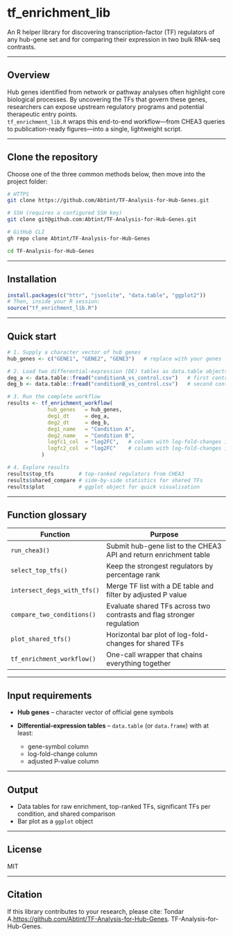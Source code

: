
# tf_enrichment_lib

An R helper library for discovering transcription-factor (TF) regulators of any hub-gene set and for comparing their expression in two bulk RNA-seq contrasts.

---

## Overview  

Hub genes identified from network or pathway analyses often highlight core biological processes. By uncovering the TFs that govern these genes, researchers can expose upstream regulatory programs and potential therapeutic entry points.  
`tf_enrichment_lib.R` wraps this end-to-end workflow—from CHEA3 queries to publication-ready figures—into a single, lightweight script.

---

## Clone the repository  

Choose one of the three common methods below, then move into the project folder:

```bash
# HTTPS
git clone https://github.com/Abtint/TF-Analysis-for-Hub-Genes.git

# SSH (requires a configured SSH key)
git clone git@github.com:Abtint/TF-Analysis-for-Hub-Genes.git

# GitHub CLI
gh repo clone Abtint/TF-Analysis-for-Hub-Genes

cd TF-Analysis-for-Hub-Genes
````

---

## Installation

```r
install.packages(c("httr", "jsonlite", "data.table", "ggplot2"))
# Then, inside your R session:
source("tf_enrichment_lib.R")
```

---

## Quick start

```r
# 1. Supply a character vector of hub genes
hub_genes <- c("GENE1", "GENE2", "GENE3")   # replace with your genes

# 2. Load two differential-expression (DE) tables as data.table objects
deg_a <- data.table::fread("conditionA_vs_control.csv")   # first contrast
deg_b <- data.table::fread("conditionB_vs_control.csv")   # second contrast

# 3. Run the complete workflow
results <- tf_enrichment_workflow(
             hub_genes   = hub_genes,
             deg1_dt     = deg_a,
             deg2_dt     = deg_b,
             deg1_name   = "Condition A",
             deg2_name   = "Condition B",
             logfc1_col  = "log2FC",   # column with log-fold-changes in deg_a
             logfc2_col  = "log2FC"    # column with log-fold-changes in deg_b
           )

# 4. Explore results
results$top_tfs        # top-ranked regulators from CHEA3
results$shared_compare # side-by-side statistics for shared TFs
results$plot           # ggplot object for quick visualisation
```

---

## Function glossary

| Function                    | Purpose                                                               |
| --------------------------- | --------------------------------------------------------------------- |
| `run_chea3()`               | Submit hub-gene list to the CHEA3 API and return enrichment table     |
| `select_top_tfs()`          | Keep the strongest regulators by percentage rank                      |
| `intersect_degs_with_tfs()` | Merge TF list with a DE table and filter by adjusted P value          |
| `compare_two_conditions()`  | Evaluate shared TFs across two contrasts and flag stronger regulation |
| `plot_shared_tfs()`         | Horizontal bar plot of log-fold-changes for shared TFs                |
| `tf_enrichment_workflow()`  | One-call wrapper that chains everything together                      |

---

## Input requirements

* **Hub genes** – character vector of official gene symbols
* **Differential-expression tables** – `data.table` (or `data.frame`) with at least:

  * gene-symbol column
  * log-fold-change column
  * adjusted P-value column

---

## Output

* Data tables for raw enrichment, top-ranked TFs, significant TFs per condition, and shared comparison
* Bar plot as a `ggplot` object

---

## License

MIT

---

## Citation

If this library contributes to your research, please cite:
Tondar A.https://github.com/Abtint/TF-Analysis-for-Hub-Genes. TF-Analysis-for-Hub-Genes. 


```
```


